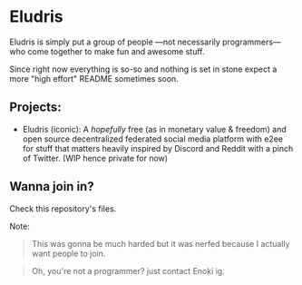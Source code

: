 # Eludris

Eludris is simply put a group of people —not necessarily programmers— who come together to make fun and awesome stuff.

Since right now everything is so-so and nothing is set in stone expect a more "high effort" README sometimes soon.

## Projects:

- Eludris (iconic): A *hopefully* free (as in monetary value & freedom) and open source decentralized federated social media platform with e2ee for stuff that matters heavily inspired by Discord and Reddit with a pinch of Twitter. (WIP hence private for now)

## Wanna join in?

Check this repository's files.

Note:
> This was gonna be much harded but it was nerfed because I actually want people to join.

> Oh, you're not a programmer? just contact Enoki ig.

